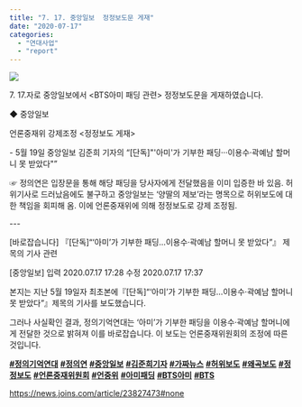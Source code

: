 ```yaml
---
title: "7. 17. 중앙일보  정정보도문 게재"
date: "2020-07-17"
categories: 
  - "연대사업"
  - "report"
---
```


![](https://r2.womenandwar.net/2020/07/중앙일보-아미패딩-정정보도-01-1024x922.jpg)

7\. 17.자로 중앙일보에서 <BTS아미 패딩 관련> 정정보도문을 게재하였습니다.

◆ 중앙일보

언론중재위 강제조정 <정정보도 게재>

\- 5월 19일 중앙일보 김준희 기자의 “\[단독\]"'아미'가 기부한 패딩···이용수·곽예남 할머니 못 받았다"”

☞ 정의연은 입장문을 통해 해당 패딩을 당사자에게 전달했음을 이미 입증한 바 있음. 허위기사로 드러났음에도 불구하고 중앙일보는 ‘양딸의 제보’라는 명목으로 허위보도에 대한 책임을 회피해 옴. 이에 언론중재위에 의해 정정보도로 강제 조정됨.

\---

\[바로잡습니다\] 『\[단독\]“‘아미’가 기부한 패딩…이용수·곽예남 할머니 못 받았다”』 제목의 기사 관련

\[중앙일보\] 입력 2020.07.17 17:28 수정 2020.07.17 17:37

본지는 지난 5월 19일자 최초본에『\[단독\]“‘아미’가 기부한 패딩…이용수·곽예남 할머니 못 받았다”』제목의 기사를 보도했습니다.

그러나 사실확인 결과, 정의기억연대는 ‘아미’가 기부한 패딩을 이용수·곽예남 할머니에게 전달한 것으로 밝혀져 이를 바로잡습니다. 이 보도는 언론중재위원회의 조정에 따른 것입니다.

[](https://www.facebook.com/hashtag/%EC%A0%95%EC%9D%98%EA%B8%B0%EC%96%B5%EC%97%B0%EB%8C%80?__eep__=6&__cft__[0]=AZVxgZXKLUiVv5QG4xrZoJG37Fhb_uL7cq6C4XG0GDnJXKycM14r1lQLb_Ao_sjl0D22uwpDF9aJbm_WWkosigRIy587d5DYkGhfAB0EIj-mweZJu-9mqzHjX7Vhjg2qvxU&__tn__=*NK-R)**[#정의기억연대](https://blog.naver.com/PostListByTagName.nhn?blogId=war_women&encodedTagName=%EC%A0%95%EC%9D%98%EA%B8%B0%EC%96%B5%EC%97%B0%EB%8C%80)** [](https://www.facebook.com/hashtag/%EC%A0%95%EC%9D%98%EC%97%B0?__eep__=6&__cft__[0]=AZVxgZXKLUiVv5QG4xrZoJG37Fhb_uL7cq6C4XG0GDnJXKycM14r1lQLb_Ao_sjl0D22uwpDF9aJbm_WWkosigRIy587d5DYkGhfAB0EIj-mweZJu-9mqzHjX7Vhjg2qvxU&__tn__=*NK-R)**[#정의연](https://blog.naver.com/PostListByTagName.nhn?blogId=war_women&encodedTagName=%EC%A0%95%EC%9D%98%EC%97%B0)** [](https://www.facebook.com/hashtag/%EC%A4%91%EC%95%99%EC%9D%BC%EB%B3%B4?__eep__=6&__cft__[0]=AZVxgZXKLUiVv5QG4xrZoJG37Fhb_uL7cq6C4XG0GDnJXKycM14r1lQLb_Ao_sjl0D22uwpDF9aJbm_WWkosigRIy587d5DYkGhfAB0EIj-mweZJu-9mqzHjX7Vhjg2qvxU&__tn__=*NK-R)**[#중앙일보](https://blog.naver.com/PostListByTagName.nhn?blogId=war_women&encodedTagName=%EC%A4%91%EC%95%99%EC%9D%BC%EB%B3%B4)** [](https://www.facebook.com/hashtag/%EA%B9%80%EC%A4%80%ED%9D%AC%EA%B8%B0%EC%9E%90?__eep__=6&__cft__[0]=AZVxgZXKLUiVv5QG4xrZoJG37Fhb_uL7cq6C4XG0GDnJXKycM14r1lQLb_Ao_sjl0D22uwpDF9aJbm_WWkosigRIy587d5DYkGhfAB0EIj-mweZJu-9mqzHjX7Vhjg2qvxU&__tn__=*NK-R)**[#김준희기자](https://blog.naver.com/PostListByTagName.nhn?blogId=war_women&encodedTagName=%EA%B9%80%EC%A4%80%ED%9D%AC%EA%B8%B0%EC%9E%90)** [](https://www.facebook.com/hashtag/%EA%B0%80%EC%A7%9C%EB%89%B4%EC%8A%A4?__eep__=6&__cft__[0]=AZVxgZXKLUiVv5QG4xrZoJG37Fhb_uL7cq6C4XG0GDnJXKycM14r1lQLb_Ao_sjl0D22uwpDF9aJbm_WWkosigRIy587d5DYkGhfAB0EIj-mweZJu-9mqzHjX7Vhjg2qvxU&__tn__=*NK-R)**[#가짜뉴스](https://blog.naver.com/PostListByTagName.nhn?blogId=war_women&encodedTagName=%EA%B0%80%EC%A7%9C%EB%89%B4%EC%8A%A4)** [](https://www.facebook.com/hashtag/%ED%97%88%EC%9C%84%EB%B3%B4%EB%8F%84?__eep__=6&__cft__[0]=AZVxgZXKLUiVv5QG4xrZoJG37Fhb_uL7cq6C4XG0GDnJXKycM14r1lQLb_Ao_sjl0D22uwpDF9aJbm_WWkosigRIy587d5DYkGhfAB0EIj-mweZJu-9mqzHjX7Vhjg2qvxU&__tn__=*NK-R)**[#허위보도](https://blog.naver.com/PostListByTagName.nhn?blogId=war_women&encodedTagName=%ED%97%88%EC%9C%84%EB%B3%B4%EB%8F%84)** [](https://www.facebook.com/hashtag/%EC%99%9C%EA%B3%A1%EB%B3%B4%EB%8F%84?__eep__=6&__cft__[0]=AZVxgZXKLUiVv5QG4xrZoJG37Fhb_uL7cq6C4XG0GDnJXKycM14r1lQLb_Ao_sjl0D22uwpDF9aJbm_WWkosigRIy587d5DYkGhfAB0EIj-mweZJu-9mqzHjX7Vhjg2qvxU&__tn__=*NK-R)**[#왜곡보도](https://blog.naver.com/PostListByTagName.nhn?blogId=war_women&encodedTagName=%EC%99%9C%EA%B3%A1%EB%B3%B4%EB%8F%84)** [](https://www.facebook.com/hashtag/%EC%A0%95%EC%A0%95%EB%B3%B4%EB%8F%84?__eep__=6&__cft__[0]=AZVxgZXKLUiVv5QG4xrZoJG37Fhb_uL7cq6C4XG0GDnJXKycM14r1lQLb_Ao_sjl0D22uwpDF9aJbm_WWkosigRIy587d5DYkGhfAB0EIj-mweZJu-9mqzHjX7Vhjg2qvxU&__tn__=*NK-R)**[#정정보도](https://blog.naver.com/PostListByTagName.nhn?blogId=war_women&encodedTagName=%EC%A0%95%EC%A0%95%EB%B3%B4%EB%8F%84)** [](https://www.facebook.com/hashtag/%EC%96%B8%EB%A1%A0%EC%A4%91%EC%9E%AC%EC%9C%84%EC%9B%90%ED%9A%8C?__eep__=6&__cft__[0]=AZVxgZXKLUiVv5QG4xrZoJG37Fhb_uL7cq6C4XG0GDnJXKycM14r1lQLb_Ao_sjl0D22uwpDF9aJbm_WWkosigRIy587d5DYkGhfAB0EIj-mweZJu-9mqzHjX7Vhjg2qvxU&__tn__=*NK-R)**[#언론중재위원회](https://blog.naver.com/PostListByTagName.nhn?blogId=war_women&encodedTagName=%EC%96%B8%EB%A1%A0%EC%A4%91%EC%9E%AC%EC%9C%84%EC%9B%90%ED%9A%8C)** [](https://www.facebook.com/hashtag/%EC%96%B8%EC%A4%91%EC%9C%84?__eep__=6&__cft__[0]=AZVxgZXKLUiVv5QG4xrZoJG37Fhb_uL7cq6C4XG0GDnJXKycM14r1lQLb_Ao_sjl0D22uwpDF9aJbm_WWkosigRIy587d5DYkGhfAB0EIj-mweZJu-9mqzHjX7Vhjg2qvxU&__tn__=*NK-R)**[#언중위](https://blog.naver.com/PostListByTagName.nhn?blogId=war_women&encodedTagName=%EC%96%B8%EC%A4%91%EC%9C%84)** [](https://www.facebook.com/hashtag/%EC%95%84%EB%AF%B8%ED%8C%A8%EB%94%A9?__eep__=6&__cft__[0]=AZVxgZXKLUiVv5QG4xrZoJG37Fhb_uL7cq6C4XG0GDnJXKycM14r1lQLb_Ao_sjl0D22uwpDF9aJbm_WWkosigRIy587d5DYkGhfAB0EIj-mweZJu-9mqzHjX7Vhjg2qvxU&__tn__=*NK-R)**[#아미패딩](https://blog.naver.com/PostListByTagName.nhn?blogId=war_women&encodedTagName=%EC%95%84%EB%AF%B8%ED%8C%A8%EB%94%A9)** [](https://www.facebook.com/hashtag/bts%EC%95%84%EB%AF%B8?__eep__=6&__cft__[0]=AZVxgZXKLUiVv5QG4xrZoJG37Fhb_uL7cq6C4XG0GDnJXKycM14r1lQLb_Ao_sjl0D22uwpDF9aJbm_WWkosigRIy587d5DYkGhfAB0EIj-mweZJu-9mqzHjX7Vhjg2qvxU&__tn__=*NK-R)**[#BTS아미](https://blog.naver.com/PostListByTagName.nhn?blogId=war_women&encodedTagName=BTS%EC%95%84%EB%AF%B8)** [](https://www.facebook.com/hashtag/bts?__eep__=6&__cft__[0]=AZVxgZXKLUiVv5QG4xrZoJG37Fhb_uL7cq6C4XG0GDnJXKycM14r1lQLb_Ao_sjl0D22uwpDF9aJbm_WWkosigRIy587d5DYkGhfAB0EIj-mweZJu-9mqzHjX7Vhjg2qvxU&__tn__=*NK-R)**[#BTS](https://blog.naver.com/PostListByTagName.nhn?blogId=war_women&encodedTagName=BTS)**

https://news.joins.com/article/23827473#none
